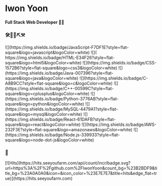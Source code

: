 
<h1> Iwon Yoon </h1> 
<h4> Full Stack Web Developer 👩‍💻 </h4>


<p align="center">
<h3> 🛠🔧🔨⛏⚒ </h3>
![](https://img.shields.io/badge/JavaScript-F7DF1E?style=flat-square&logo=javascript&logoColor=white) ![]( https://img.shields.io/badge/HTML-E34F26?style=flat-square&logo=html5&logoColor=white) ![](https://img.shields.io/badge/CSS-1572B6?style=flat-square&logo=css3&logoColor=white) ![](https://img.shields.io/badge/Java-007396?style=flat-square&logo=java&logoColor=white) ![](https://img.shields.io/badge/C-A8B9CC?style=flat-square&logo=c&logoColor=white)
![](https://img.shields.io/badge/C++-00599C?style=flat-square&logo=cplusplus&logoColor=white) ![](https://img.shields.io/badge/Python-3776AB?style=flat-square&logo=python&logoColor=white) ![](https://img.shields.io/badge/MySQL-4479A1?style=flat-square&logo=mysql&logoColor=white) ![](https://img.shields.io/badge/React-61DAFB?style=flat-square&logo=react&logoColor=white) ![](https://img.shields.io/badge/AWS-232F3E?style=flat-square&logo=amazonaws&logoColor=white) ![](https://img.shields.io/badge/Node.js-339933?style=flat-square&logo=node-dot-js&logoColor=white)
</p>
 
<p align="center">
<h3>👋</h3>
[![Hits](https://hits.seeyoufarm.com/api/count/incr/badge.svg?url=https%3A%2F%2Fgithub.com%2FIwonYoon&count_bg=%23B2BDF9&title_bg=%23A0A0A0&icon=&icon_color=%23E7E7E7&title=hits&edge_flat=true)](https://hits.seeyoufarm.com)
</p>
